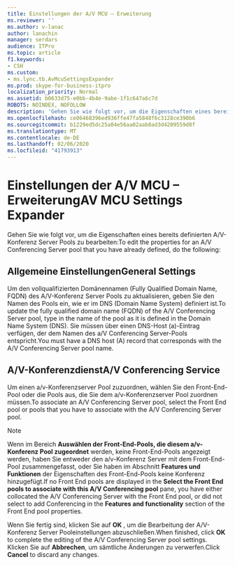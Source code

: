 ```yaml
---
title: Einstellungen der A/V MCU – Erweiterung
ms.reviewer: ''
ms.author: v-lanac
author: lanachin
manager: serdars
audience: ITPro
ms.topic: article
f1.keywords:
- CSH
ms.custom:
- ms.lync.tb.AvMcuSettingsExpander
ms.prod: skype-for-business-itpro
localization_priority: Normal
ms.assetid: b0633d75-e0bb-4b4e-9abe-1f1c647a6c7d
ROBOTS: NOINDEX, NOFOLLOW
description: 'Gehen Sie wie folgt vor, um die Eigenschaften eines bereits definierten A/V-Konferenz Server Pools zu bearbeiten:'
ms.openlocfilehash: ce06468396ed936ffe47fa5848f6c3128ce390b6
ms.sourcegitcommit: b1229ed5dc25a04e56aa02aab8ad3d4209559d8f
ms.translationtype: MT
ms.contentlocale: de-DE
ms.lasthandoff: 02/06/2020
ms.locfileid: "41793913"
---
```

# <a name="av-mcu-settings-expander"></a><span data-ttu-id="8242c-103">Einstellungen der A/V MCU – Erweiterung</span><span class="sxs-lookup"><span data-stu-id="8242c-103">AV MCU Settings Expander</span></span>
 
<span data-ttu-id="8242c-104">Gehen Sie wie folgt vor, um die Eigenschaften eines bereits definierten A/V-Konferenz Server Pools zu bearbeiten:</span><span class="sxs-lookup"><span data-stu-id="8242c-104">To edit the properties for an A/V Conferencing Server pool that you have already defined, do the following:</span></span>
  
## <a name="general-settings"></a><span data-ttu-id="8242c-105">Allgemeine Einstellungen</span><span class="sxs-lookup"><span data-stu-id="8242c-105">General Settings</span></span>

<span data-ttu-id="8242c-106">Um den vollqualifizierten Domänennamen (Fully Qualified Domain Name, FQDN) des A/V-Konferenz Server Pools zu aktualisieren, geben Sie den Namen des Pools ein, wie er im DNS (Domain Name System) definiert ist.</span><span class="sxs-lookup"><span data-stu-id="8242c-106">To update the fully qualified domain name (FQDN) of the A/V Conferencing Server pool, type in the name of the pool as it is defined in the Domain Name System (DNS).</span></span> <span data-ttu-id="8242c-107">Sie müssen über einen DNS-Host (a)-Eintrag verfügen, der dem Namen des a/V Conferencing Server-Pools entspricht.</span><span class="sxs-lookup"><span data-stu-id="8242c-107">You must have a DNS host (A) record that corresponds with the A/V Conferencing Server pool name.</span></span>
  
## <a name="av-conferencing-service"></a><span data-ttu-id="8242c-108">A/V-Konferenzdienst</span><span class="sxs-lookup"><span data-stu-id="8242c-108">A/V Conferencing Service</span></span>

<span data-ttu-id="8242c-109">Um einen a/v-Konferenzserver Pool zuzuordnen, wählen Sie den Front-End-Pool oder die Pools aus, die Sie dem a/v-Konferenzserver Pool zuordnen müssen.</span><span class="sxs-lookup"><span data-stu-id="8242c-109">To associate an A/V Conferencing Server pool, select the Front End pool or pools that you have to associate with the A/V Conferencing Server pool.</span></span>
  
> [!NOTE]
> <span data-ttu-id="8242c-110">Wenn im Bereich **Auswählen der Front-End-Pools, die diesem a/v-Konferenz Pool zugeordnet** werden, keine Front-End-Pools angezeigt werden, haben Sie entweder den a/v-Konferenz Server mit dem Front-End-Pool zusammengefasst, oder Sie haben im Abschnitt **Features und Funktionen** der Eigenschaften des Front-End-Pools keine Konferenz hinzugefügt.</span><span class="sxs-lookup"><span data-stu-id="8242c-110">If no Front End pools are displayed in the **Select the Front End pools to associate with this A/V Conferencing pool** pane, you have either collocated the A/V Conferencing Server with the Front End pool, or did not select to add Conferencing in the **Features and functionality** section of the Front End pool properties.</span></span>
  

<span data-ttu-id="8242c-111">Wenn Sie fertig sind, klicken Sie auf **OK** , um die Bearbeitung der A/V-Konferenz Server Pooleinstellungen abzuschließen.</span><span class="sxs-lookup"><span data-stu-id="8242c-111">When finished, click **OK** to complete the editing of the A/V Conferencing Server pool settings.</span></span> <span data-ttu-id="8242c-112">Klicken Sie auf **Abbrechen**, um sämtliche Änderungen zu verwerfen.</span><span class="sxs-lookup"><span data-stu-id="8242c-112">Click **Cancel** to discard any changes.</span></span>
  

